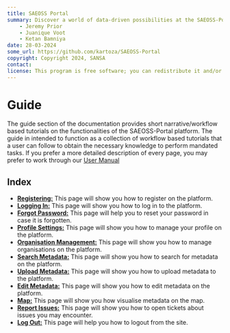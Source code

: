 ```yaml
---
title: SAEOSS Portal
summary: Discover a world of data-driven possibilities at the SAEOSS-Portal, where information converges to empower data sharing and decision-making.
    - Jeremy Prior
    - Juanique Voot
    - Ketan Bamniya
date: 28-03-2024
some_url: https://github.com/kartoza/SAEOSS-Portal
copyright: Copyright 2024, SANSA
contact:
license: This program is free software; you can redistribute it and/or modify it under the terms of the GNU Affero General Public License as published by the Free Software Foundation; either version 3 of the License, or (at your option) any later version.
---
```


# Guide

The guide section of the documentation provides short narrative/workflow based tutorials on the functionalities of the SAEOSS-Portal platform. The guide in intended to function as a collection of workflow based tutorials that a user can follow to obtain the necessary knowledge to perform mandated tasks. If you prefer a more detailed description of every page, you may prefer to work through our [User Manual](../manual/index.md)

## Index

* **[Registering:](./registering.md)** This page will show you how to register on the platform.
* **[Logging In:](./logging-in.md)** This page will show you how to log in to the platform.
* **[Forgot Password:](./forgot-password.md)** This page will help you to reset your password in case it is forgotten.
* **[Profile Settings:](./profile-management.md)** This page will show you how to manage your profile on the platform.
* **[Organisation Management:](./organisation-management.md)** This page will show you how to manage organisations on the platform.
* **[Search Metadata:](./search-metadata.md)** This page will show you how to search for metadata on the platform.
* **[Upload Metadata:](./create-metadata.md)** This page will show you how to upload metadata to the platform.
* **[Edit Metadata:](./edit-metadata.md)** This page will show you how to edit metadata on the platform.
* **[Map:](./map.md)** This page will show you how visualise metadata on the map.
* **[Report Issues:](./opening-issues.md)** This page will show you how to open tickets about issues you may encounter.
* **[Log Out:](./logout.md)** This page will help you how to logout from the site.
